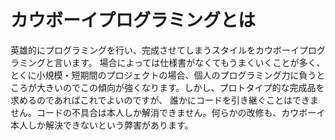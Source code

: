 # カウボーイプログラミングとは
英雄的にプログラミングを行い、完成させてしまうスタイルをカウボーイプログラミングと言います。 場合によっては仕様書がなくてもうまくいくことが多く、とくに小規模・短期間のプロジェクトの場合、個人のプログラミング力に負うところが大きいのでこの傾向が強くなります。しかし、プロトタイプ的な完成品を求めるのであればこれでよいのですが、 誰かにコードを引き継ぐことはできません。コードの不具合は本人しか解消できません。何らかの改修も、カウボーイ本人しか解決できないという弊害があります。